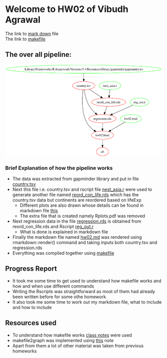 # Welcome to HW02 of Vibudh Agrawal

The link to [mark down](https://github.com/vibudh2209/STAT547M-hw-Agrawal-Vibudh/blob/master/hw02/hw02.md) file  
The link to [makefile](https://github.com/vibudh2209/STAT547M-hw-Agrawal-Vibudh/blob/master/hw02/Makefile)

## The over all pipeline:

![](https://github.com/vibudh2209/STAT547M-hw-Agrawal-Vibudh/blob/master/hw02/graph.png?raw=true)

### Brief Explanation of how the pipeline works

- The data was extracted from gapminder library and put in file [country.tsv](https://github.com/vibudh2209/STAT547M-hw-Agrawal-Vibudh/blob/master/hw02/country.tsv)
- Next this file i.e. country.tsv and rscript file [nest_asia.r](https://github.com/vibudh2209/STAT547M-hw-Agrawal-Vibudh/blob/master/hw02/nest_asia.r) were used to generate another file named [reord_con_life.rds](https://github.com/vibudh2209/STAT547M-hw-Agrawal-Vibudh/blob/master/hw02/reord_con_life.rds) which has the country.tsv data but continents are reordered based on lifeExp
    - Different plots are also drawn whose details can be found in markdown file [this](https://github.com/vibudh2209/STAT547M-hw-Agrawal-Vibudh/blob/master/hw02/hw02.md)
    - The extra file that is created namely Rplots.pdf was removed
- Next regression data in the file [regression.rds](https://github.com/vibudh2209/STAT547M-hw-Agrawal-Vibudh/blob/master/hw02/regression.rds) is obtained from reord_con_life.rds and Rscript [reg_out.r](https://github.com/vibudh2209/STAT547M-hw-Agrawal-Vibudh/blob/master/hw02/reg_out.r)
    - What is done is explained in markdown file
- Finally the markdown file named [hw02.md](https://github.com/vibudh2209/STAT547M-hw-Agrawal-Vibudh/blob/master/hw02/hw02.md) was rendered using rmarkdown::render() command and taking inputs both country.tsv and regression.rds
- Everything was compiled together using [makefile](https://github.com/vibudh2209/STAT547M-hw-Agrawal-Vibudh/blob/master/hw02/Makefile)

## Progress Report

- It took me some time to get used to understand how makefile works and how and when use different commands
- Writing the Rscripts was straightforward as most of them had already been written before for some othe homework
- It also took me some time to work out my markdown file, what to include and how to include

## Resources used

- To understand how makefile works [class notes](http://stat545.com/automation04_make-activity.html) were used
- makefile2graph was implemented using [this](https://github.com/lindenb/makefile2graph) note
- Apart from them a lot of other material was taken from previous homeworks

    
 
